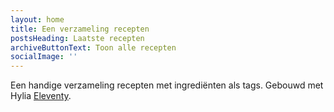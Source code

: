 ```yaml
---
layout: home
title: Een verzameling recepten
postsHeading: Laatste recepten
archiveButtonText: Toon alle recepten
socialImage: ''
---
```

Een handige verzameling recepten met ingrediënten als tags. Gebouwd met Hylia [Eleventy](https://github.com/andybelldesign/hylia).
